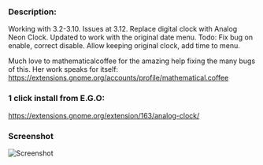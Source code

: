 ### Description: 

Working with 3.2-3.10. Issues at 3.12. Replace digital clock with Analog Neon Clock. Updated to work with the original date menu. Todo: Fix bug on enable, correct disable. Allow keeping original clock, add time to menu.

Much love to mathematicalcoffee for the amazing help fixing the many bugs of this. Her work speaks for itself: https://extensions.gnome.org/accounts/profile/mathematical.coffee


### 1 click install from E.G.O:

https://extensions.gnome.org/extension/163/analog-clock/


### Screenshot

![Screenshot](https://raw.github.com/l300lvl/analog-clock-gnome-shell-extension/master/screenshot.png)
